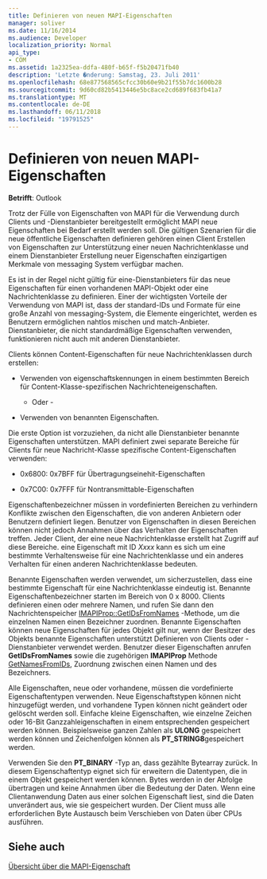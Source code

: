 ```yaml
---
title: Definieren von neuen MAPI-Eigenschaften
manager: soliver
ms.date: 11/16/2014
ms.audience: Developer
localization_priority: Normal
api_type:
- COM
ms.assetid: 1a2325ea-ddfa-480f-b65f-f5b20471fb40
description: 'Letzte �nderung: Samstag, 23. Juli 2011'
ms.openlocfilehash: 68e877568565cfcc30b60e9b21f55b7dc1600b28
ms.sourcegitcommit: 9d60cd82b5413446e5bc8ace2cd689f683fb41a7
ms.translationtype: MT
ms.contentlocale: de-DE
ms.lasthandoff: 06/11/2018
ms.locfileid: "19791525"
---
```

# <a name="defining-new-mapi-properties"></a>Definieren von neuen MAPI-Eigenschaften

  
  
**Betrifft**: Outlook 
  
Trotz der Fülle von Eigenschaften von MAPI für die Verwendung durch Clients und -Dienstanbieter bereitgestellt ermöglicht MAPI neue Eigenschaften bei Bedarf erstellt werden soll. Die gültigen Szenarien für die neue öffentliche Eigenschaften definieren gehören einen Client Erstellen von Eigenschaften zur Unterstützung einer neuen Nachrichtenklasse und einem Dienstanbieter Erstellung neuer Eigenschaften einzigartigen Merkmale von messaging System verfügbar machen.
  
Es ist in der Regel nicht gültig für eine-Dienstanbieters für das neue Eigenschaften für einen vorhandenen MAPI-Objekt oder eine Nachrichtenklasse zu definieren. Einer der wichtigsten Vorteile der Verwendung von MAPI ist, dass der standard-IDs und Formate für eine große Anzahl von messaging-System, die Elemente eingerichtet, werden es Benutzern ermöglichen nahtlos mischen und match-Anbieter. Dienstanbieter, die nicht standardmäßige Eigenschaften verwenden, funktionieren nicht auch mit anderen Dienstanbieter. 
  
Clients können Content-Eigenschaften für neue Nachrichtenklassen durch erstellen:
  
- Verwenden von eigenschaftskennungen in einem bestimmten Bereich für Content-Klasse-spezifischen Nachrichteneigenschaften.
    
    - Oder -
    
- Verwenden von benannten Eigenschaften. 
    
Die erste Option ist vorzuziehen, da nicht alle Dienstanbieter benannte Eigenschaften unterstützen. MAPI definiert zwei separate Bereiche für Clients für neue Nachricht-Klasse spezifische Content-Eigenschaften verwenden:
  
- 0x6800: 0x7BFF für Übertragungseinehit-Eigenschaften
    
- 0x7C00: 0x7FFF für Nontransmittable-Eigenschaften
    
Eigenschaftenbezeichner müssen in vordefinierten Bereichen zu verhindern Konflikte zwischen den Eigenschaften, die von anderen Anbietern oder Benutzern definiert liegen. Benutzer von Eigenschaften in diesen Bereichen können nicht jedoch Annahmen über das Verhalten der Eigenschaften treffen. Jeder Client, der eine neue Nachrichtenklasse erstellt hat Zugriff auf diese Bereiche. eine Eigenschaft mit ID _Xxxx_ kann es sich um eine bestimmte Verhaltensweise für eine Nachrichtenklasse und ein anderes Verhalten für einen anderen Nachrichtenklasse bedeuten. 
  
Benannte Eigenschaften werden verwendet, um sicherzustellen, dass eine bestimmte Eigenschaft für eine Nachrichtenklasse eindeutig ist. Benannte Eigenschaftenbezeichner starten im Bereich von 0 x 8000. Clients definieren einen oder mehrere Namen, und rufen Sie dann den Nachrichtenspeicher [IMAPIProp::GetIDsFromNames](imapiprop-getidsfromnames.md) -Methode, um die einzelnen Namen einen Bezeichner zuordnen. Benannte Eigenschaften können neue Eigenschaften für jedes Objekt gilt nur, wenn der Besitzer des Objekts benannte Eigenschaften unterstützt Definieren von Clients oder -Dienstanbieter verwendet werden. Benutzer dieser Eigenschaften anrufen **GetIDsFromNames** sowie die zugehörigen **IMAPIProp** Methode [GetNamesFromIDs](imapiprop-getnamesfromids.md), Zuordnung zwischen einen Namen und des Bezeichners.
  
Alle Eigenschaften, neue oder vorhandene, müssen die vordefinierte Eigenschaftentypen verwenden. Neue Eigenschaftstypen können nicht hinzugefügt werden, und vorhandene Typen können nicht geändert oder gelöscht werden soll. Einfache kleine Eigenschaften, wie einzelne Zeichen oder 16-Bit Ganzzahleigenschaften in einem entsprechenden gespeichert werden können. Beispielsweise ganzen Zahlen als **ULONG** gespeichert werden können und Zeichenfolgen können als **PT_STRING8**gespeichert werden. 
  
Verwenden Sie den **PT_BINARY** -Typ an, dass gezählte Bytearray zurück. In diesem Eigenschaftentyp eignet sich für erweitern die Datentypen, die in einem Objekt gespeichert werden können. Bytes werden in der Abfolge übertragen und keine Annahmen über die Bedeutung der Daten. Wenn eine Clientanwendung Daten aus einer solchen Eigenschaft liest, sind die Daten unverändert aus, wie sie gespeichert wurden. Der Client muss alle erforderlichen Byte Austausch beim Verschieben von Daten über CPUs ausführen. 
  
## <a name="see-also"></a>Siehe auch



[Übersicht über die MAPI-Eigenschaft](mapi-property-overview.md)


